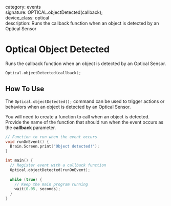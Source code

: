 category: events  
signature: OPTICAL.objectDetected(callback);  
device_class: optical  
description: Runs the callback function when an object is detected by an Optical Sensor  

# Optical Object Detected


Runs the callback function when an object is detected by an Optical Sensor.

```cpp
Optical.objectDetected(callback);
```

## How To Use

The `Optical.objectDetected();` command can be used to trigger actions or behaviors when an object is detected by an Optical Sensor.

You will need to create a function to call when an object is detected. Provide the name of the function that should run when the event occurs as the **callback** parameter.

```cpp
// Function to run when the event occurs
void runOnEvent() {
  Brain.Screen.print("Object detected!");
}

int main() {
  // Register event with a callback function
  Optical.objectDetected(runOnEvent);
  
  while (true) {
    // Keep the main program running
    wait(0.05, seconds);
  }
}
```

<advanced>
</advanced>







